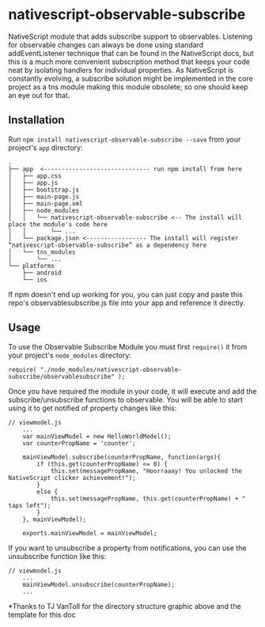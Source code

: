 # nativescript-observable-subscribe

NativeScript module that adds subscribe support to observables. Listening for observable changes can always be done using standard addEventListener technique that can be found in the NativeScript docs, but this is a much more convenient subscription method that keeps your code neat by isolating handlers for individual properties.
As NativeScript is constantly evolving, a subscribe solution might be implemented in the core project as a tns module making this module obsolete; so one should keep an eye out for that.

## Installation

Run `npm install nativescript-observable-subscribe --save` from your project's `app` directory:

```
.
├── app  <------------------------------ run npm install from here
│   ├── app.css
│   ├── app.js
│   ├── bootstrap.js
│   ├── main-page.js
│   ├── main-page.xml
│   ├── node_modules
│   │   └── nativescript-observable-subscribe <-- The install will place the module's code here
│   │       └── ...
│   └── package.json <----------------- The install will register “nativescript-observable-subscribe” as a dependency here
│   └── tns_modules
│       └── ...
└── platforms
    ├── android
    └── ios
```


If npm doesn't end up working for you, you can just copy and paste this repo's observablesubscribe.js file into your app and reference it directly.


## Usage

To use the  Observable Subscribe Module you must first `require()` it from your project's `node_modules` directory:

```
require( "./node_modules/nativescript-observable-subscribe/observablesubscribe" );
```

Once you have required the module in your code, it will execute and add the subscribe/unsubscribe functions to observable. You will be able to start using it to get notified of property changes like this:


```
// viewmodel.js
	...
    var mainViewModel = new HelloWorldModel();
	var counterPropName = 'counter';

	mainViewModel.subscribe(counterPropName, function(args){
		if (this.get(counterPropName) <= 0) {
			this.set(messagePropName, "Hoorraaay! You unlocked the NativeScript clicker achievement!");
		}
		else {
			this.set(messagePropName, this.get(counterPropName) + " taps left");
		} 
	}, mainViewModel);

	exports.mainViewModel = mainViewModel;
```

If you want to unsubscribe a property from notifications, you can use the unsubscribe function like this:


```
// viewmodel.js
	...
	mainViewModel.unsubscribe(counterPropName);
	...
```


*Thanks to TJ VanToll for the directory structure graphic above and the template for this doc
